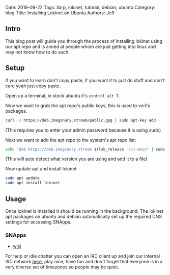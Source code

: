 Date: 2019-09-22
Tags: llarp, lokinet, tutorial, debian, ubuntu
Category: blog
Title: Installing Lokinet on Ubuntu
Authors: Jeff

## Intro

This blog post will guide you through the process of installing lokinet using our apt repo and is 
aimed at people whom are just getting into linux and may not know how to do such.

## Setup

If you want to learn don't copy paste, if you want it to just do stuff and don't care yeah just copy paste.

Open up a terminal, in stock ubuntu it's `control alt T`.

Now we want to grab the apt repo's public keys, this is used to verify packages.

```bash
curl -s https://deb.imaginary.stream/public.gpg | sudo apt-key add -
```

(This requires you to enter your admin password because it is using sudo)

Next we want to add the apt repo to the system's apt repo list:

```bash
echo "deb https://deb.imaginary.stream $(lsb_release -sc) main" | sudo tee /etc/apt/sources.list.d/imaginary.stream.list
```

(This will auto detect what version you are using and add it to a file)

Now update apt and install lokinet

```bash
sudo apt update
sudo apt install lokinet
```

## Usage

Once lokinet is installed it should be running in the background. The lokinet apt packages on ubuntu and debian automatically
set up the required DNS settings for accessing SNApps.

### SNApps

* [wiki](http://dw68y1xhptqbhcm5s8aaaip6dbopykagig5q5u1za4c7pzxto77y.loki/wiki/)

For help or idle chatter you can open an IRC client up and join our internal IRC network [here](irc://dw68y1xhptqbhcm5s8aaaip6dbopykagig5q5u1za4c7pzxto77y.loki/lokinet), play nice, have fun and don't forget that everyone is in a very diverse set of timezones so people may be quiet.
